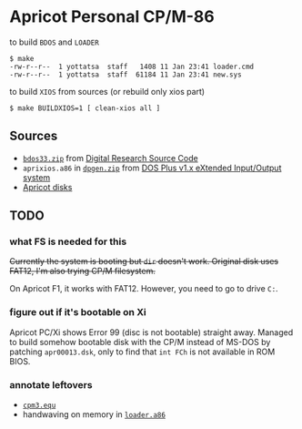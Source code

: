 # Apricot Personal CP/M-86

to build `BDOS` and `LOADER`

    $ make
    -rw-r--r--  1 yottatsa  staff   1408 11 Jan 23:41 loader.cmd
    -rw-r--r--  1 yottatsa  staff  61184 11 Jan 23:41 new.sys

to build `XIOS` from sources (or rebuild only xios part)

    $ make BUILDXIOS=1 [ clean-xios all ] 

## Sources

* [`bdos33.zip`](http://www.cpm.z80.de/download/bdos33.zip) from [Digital Research Source Code](http://www.cpm.z80.de/source.html)
* `aprixios.a86` in [`dpgen.zip`](http://www.seasip.info/Cpm/software/dpgen.zip) from [DOS Plus v1.x eXtended Input/Output system](http://www.seasip.info/Cpm/dosplus_xios.html)
* [Apricot disks](http://actapricot.org/disks/aprididx.htm)

## TODO

### what FS is needed for this 
~~Currently the system is booting but `dir` doesn't work. Original disk uses FAT12, I'm also trying CP/M filesystem.~~

On Apricot F1, it works with FAT12. However, you need to go to drive `C:`.

### figure out if it's bootable on Xi
Apricot PC/Xi shows Error 99 (disc is not bootable) straight away.
Managed to build somehow bootable disk with the CP/M instead of MS-DOS by patching `apr00013.dsk`, only to find that `int FCh` is not available in ROM BIOS. 

### annotate leftovers
* [`cpm3.equ`](https://github.com/yottatsa/apricot-cpm86/blob/main/cpm3.equ#L14-L16)
* handwaving on memory in [`loader.a86`](https://github.com/yottatsa/apricot-cpm86/blob/main/loader.a86#L111-L300)
